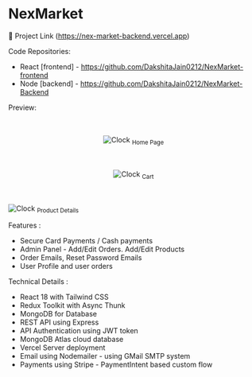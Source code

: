 # NexMarket


🔗 Project Link (https://nex-market-backend.vercel.app)


 Code Repositories:
- React [frontend] - https://github.com/DakshitaJain0212/NexMarket-frontend
- Node [backend] - https://github.com/DakshitaJain0212/NexMarket-Backend

Preview: 

<p align="center">  
  <br><br><img alt="Clock" src="./assest/img1.png">
  <sub>Home Page<sub>
</p>

<p align="center">
  <br><br><img alt="Clock" src="./assest/img3.png">
  <sub>Cart<sub>
</p>

<p align="center">
  
  <br><br><img alt="Clock" src="./assest/img2.png">
  <sub>Product Details<sub>
</p>


 Features :
- Secure Card Payments / Cash payments
- Admin Panel - Add/Edit Orders. Add/Edit Products
- Order Emails, Reset Password Emails
- User Profile and user orders

 Technical Details :
- React 18 with Tailwind CSS
- Redux Toolkit with Async Thunk
- MongoDB for Database
- REST API using Express
- API Authentication using JWT token
- MongoDB Atlas cloud database
- Vercel Server deployment
- Email using Nodemailer - using GMail SMTP system
- Payments using Stripe - PaymentIntent based custom flow